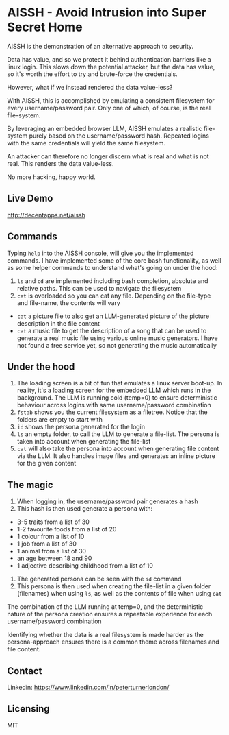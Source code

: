 # AISSH - Avoid Intrusion into Super Secret Home

AISSH is the demonstration of an alternative approach to security.

Data has value, and so we protect it behind authentication barriers like a linux login. This slows down the potential attacker, but the data has value, so it's worth the effort to try and brute-force the credentials.

However, what if we instead rendered the data value-less?

With AISSH, this is accomplished by emulating a consistent filesystem for every username/password pair. Only one of which, of course, is the real file-system.

By leveraging an embedded browser LLM, AISSH emulates a realistic file-system purely based on the username/password hash. Repeated logins with the same credentials will yield the same filesystem.

An attacker can therefore no longer discern what is real and what is not real. This renders the data value-less.

No more hacking, happy world.

## Live Demo

http://decentapps.net/aissh

## Commands

Typing `help` into the AISSH console, will give you the implemented commands. I have implemented some of the core bash functionality, as well as some helper commands to understand what's going on under the hood:

1. `ls` and `cd` are implemented including bash completion, absolute and relative paths. This can be used to navigate the filesystem
2. `cat` is overloaded so you can cat any file. Depending on the file-type and file-name, the contents will vary
  - `cat` a picture file to also get an LLM-generated picture of the picture description in the file content
  - `cat` a music file to get the description of a song that can be used to generate a real music file using various online music generators. I have not found a free service yet, so not generating the music automatically

## Under the hood

1. The loading screen is a bit of fun that emulates a linux server boot-up. In reality, it's a loading screen for the embedded LLM which runs in the background. The LLM is running cold (temp=0) to ensure deterministic behaviour across logins with same username/password combination
1. `fstab` shows you the current filesystem as a filetree. Notice that the folders are empty to start with
1. `id` shows the persona generated for the login
1. `ls` an empty folder, to call the LLM to generate a file-list. The persona is taken into account when generating the file-list
1. `cat` will also take the persona into account when generating file content via the LLM. It also handles image files and generates an inline picture for the given content

## The magic

1. When logging in, the username/password pair generates a hash
1. This hash is then used generate a persona with:
  - 3-5 traits from a list of 30
  - 1-2 favourite foods from a list of 20
  - 1 colour from a list of 10
  - 1 job from a list of 30
  - 1 animal from a list of 30
  - an age between 18 and 90
  - 1 adjective describing childhood from a list of 10
1. The generated persona can be seen with the `id` command
1. This persona is then used when creating the file-list in a given folder (filenames) when using `ls`, as well as the contents of file when using `cat`

The combination of the LLM running at temp=0, and the deterministic nature of the persona creation ensures a repeatable experience for each username/password combination

Identifying whether the data is a real filesystem is made harder as the persona-approach ensures there is a common theme across filenames and file content.

## Contact

Linkedin: https://www.linkedin.com/in/peterturnerlondon/

## Licensing

MIT
